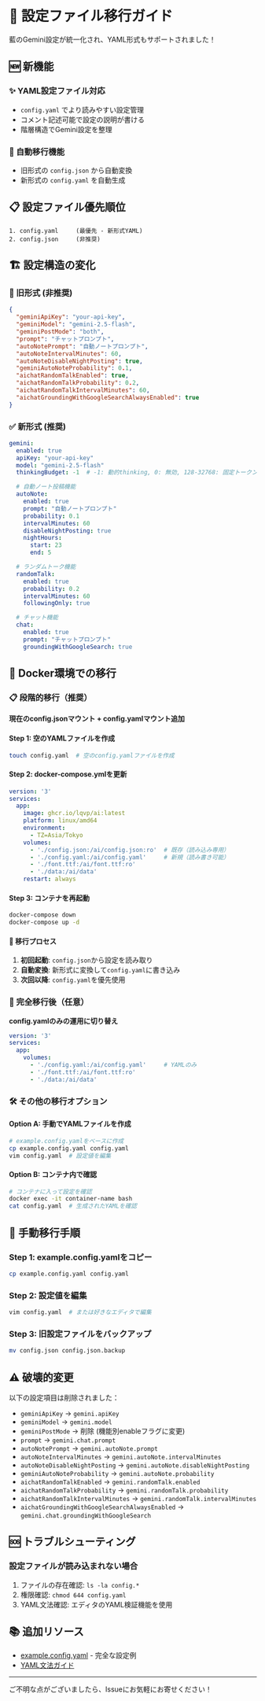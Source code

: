 # 🚀 設定ファイル移行ガイド

藍のGemini設定が統一化され、YAML形式もサポートされました！

## 🆕 新機能

### ✨ YAML設定ファイル対応
- `config.yaml` でより読みやすい設定管理
- コメント記述可能で設定の説明が書ける
- 階層構造でGemini設定を整理

### 🔄 自動移行機能
- 旧形式の `config.json` から自動変換
- 新形式の `config.yaml` を自動生成

## 📋 設定ファイル優先順位

```
1. config.yaml     (最優先 - 新形式YAML)
2. config.json     (非推奨)
```

## 🏗️ 設定構造の変化

### 📛 旧形式 (非推奨)
```json
{
  "geminiApiKey": "your-api-key",
  "geminiModel": "gemini-2.5-flash",
  "geminiPostMode": "both",
  "prompt": "チャットプロンプト",
  "autoNotePrompt": "自動ノートプロンプト",
  "autoNoteIntervalMinutes": 60,
  "autoNoteDisableNightPosting": true,
  "geminiAutoNoteProbability": 0.1,
  "aichatRandomTalkEnabled": true,
  "aichatRandomTalkProbability": 0.2,
  "aichatRandomTalkIntervalMinutes": 60,
  "aichatGroundingWithGoogleSearchAlwaysEnabled": true
}
```

### ✅ 新形式 (推奨)
```yaml
gemini:
  enabled: true
  apiKey: "your-api-key"
  model: "gemini-2.5-flash"
  thinkingBudget: -1  # -1: 動的thinking, 0: 無効, 128-32768: 固定トークン数

  # 自動ノート投稿機能
  autoNote:
    enabled: true
    prompt: "自動ノートプロンプト"
    probability: 0.1
    intervalMinutes: 60
    disableNightPosting: true
    nightHours:
      start: 23
      end: 5

  # ランダムトーク機能
  randomTalk:
    enabled: true
    probability: 0.2
    intervalMinutes: 60
    followingOnly: true

  # チャット機能
  chat:
    enabled: true
    prompt: "チャットプロンプト"
    groundingWithGoogleSearch: true
```

## 🐳 Docker環境での移行

### 📋 段階的移行（推奨）

**現在のconfig.jsonマウント + config.yamlマウント追加**

#### Step 1: 空のYAMLファイルを作成
```bash
touch config.yaml  # 空のconfig.yamlファイルを作成
```

#### Step 2: docker-compose.ymlを更新
```yaml
version: '3'
services:
  app:
    image: ghcr.io/lqvp/ai:latest
    platform: linux/amd64
    environment:
      - TZ=Asia/Tokyo
    volumes:
      - './config.json:/ai/config.json:ro'  # 既存（読み込み専用）
      - './config.yaml:/ai/config.yaml'     # 新規（読み書き可能）
      - './font.ttf:/ai/font.ttf:ro'
      - './data:/ai/data'
    restart: always
```

#### Step 3: コンテナを再起動
```bash
docker-compose down
docker-compose up -d
```

#### 🎯 移行プロセス
1. **初回起動**: `config.json`から設定を読み取り
2. **自動変換**: 新形式に変換して`config.yaml`に書き込み
3. **次回以降**: `config.yaml`を優先使用

### 🔄 完全移行後（任意）

**config.yamlのみの運用に切り替え**

```yaml
version: '3'
services:
  app:
    volumes:
      - './config.yaml:/ai/config.yaml'     # YAMLのみ
      - './font.ttf:/ai/font.ttf:ro'
      - './data:/ai/data'
```

### 🛠️ その他の移行オプション

#### Option A: 手動でYAMLファイルを作成
```bash
# example.config.yamlをベースに作成
cp example.config.yaml config.yaml
vim config.yaml  # 設定値を編集
```

#### Option B: コンテナ内で確認
```bash
# コンテナに入って設定を確認
docker exec -it container-name bash
cat config.yaml  # 生成されたYAMLを確認
```

## 🔧 手動移行手順

### Step 1: example.config.yamlをコピー
```bash
cp example.config.yaml config.yaml
```

### Step 2: 設定値を編集
```bash
vim config.yaml  # または好きなエディタで編集
```

### Step 3: 旧設定ファイルをバックアップ
```bash
mv config.json config.json.backup
```

## ⚠️ 破壊的変更

以下の設定項目は削除されました：
- `geminiApiKey` → `gemini.apiKey`
- `geminiModel` → `gemini.model`
- `geminiPostMode` → 削除 (機能別enableフラグに変更)
- `prompt` → `gemini.chat.prompt`
- `autoNotePrompt` → `gemini.autoNote.prompt`
- `autoNoteIntervalMinutes` → `gemini.autoNote.intervalMinutes`
- `autoNoteDisableNightPosting` → `gemini.autoNote.disableNightPosting`
- `geminiAutoNoteProbability` → `gemini.autoNote.probability`
- `aichatRandomTalkEnabled` → `gemini.randomTalk.enabled`
- `aichatRandomTalkProbability` → `gemini.randomTalk.probability`
- `aichatRandomTalkIntervalMinutes` → `gemini.randomTalk.intervalMinutes`
- `aichatGroundingWithGoogleSearchAlwaysEnabled` → `gemini.chat.groundingWithGoogleSearch`

## 🆘 トラブルシューティング

### 設定ファイルが読み込まれない場合
1. ファイルの存在確認: `ls -la config.*`
2. 権限確認: `chmod 644 config.yaml`
3. YAML文法確認: エディタのYAML検証機能を使用

## 📚 追加リソース

- [example.config.yaml](./example.config.yaml) - 完全な設定例
- [YAML文法ガイド](https://yaml.org/spec/1.2/spec.html)

---

ご不明な点がございましたら、Issueにお気軽にお寄せください！
